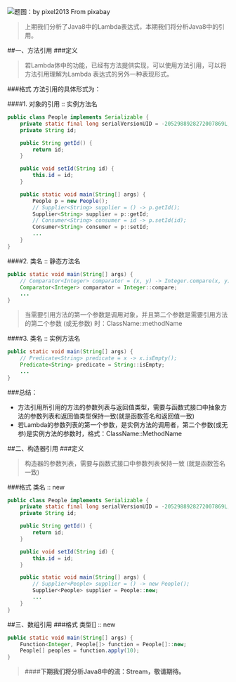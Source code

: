 ![题图：by pixel2013 From pixabay](http://upload-images.jianshu.io/upload_images/2855474-8eb6d2abe426e9f0.jpg?imageMogr2/auto-orient/strip%7CimageView2/2/w/1240)

>上期我们分析了Java8中的Lambda表达式，本期我们将分析Java8中的引用。

##一、方法引用
###定义
>若Lambda体中的功能，已经有方法提供实现，可以使用方法引用，可以将方法引用理解为Lambda 表达式的另外一种表现形式。

###格式
方法引用的具体形式为：

####1. 对象的引用 :: 实例方法名

```java
public class People implements Serializable {
	private static final long serialVersionUID = -2052988928272007869L;
	private String id;

	public String getId() {
		return id;
	}

	public void setId(String id) {
		this.id = id;
	}

	public static void main(String[] args) {
		People p = new People();
		// Supplier<String> supplier = () -> p.getId();
		Supplier<String> supplier = p::getId;
		// Consumer<String> consumer = id -> p.setId(id);
		Consumer<String> consumer = p::setId;
		...
	}
}
```
    
####2. 类名 :: 静态方法名
```java
public static void main(String[] args) {
	// Comparator<Integer> comparator = (x, y) -> Integer.compare(x, y);
	Comparator<Integer> comparator = Integer::compare;
	...
}
```

>当需要引用方法的第一个参数是调用对象，并且第二个参数是需要引用方法的第二个参数 (或无参数) 时：ClassName::methodName

####3. 类名 :: 实例方法名
```java
public static void main(String[] args) {
	// Predicate<String> predicate = x -> x.isEmpty();
	Predicate<String> predicate = String::isEmpty;
	...
}
```
###总结：
+ 方法引用所引用的方法的参数列表与返回值类型，需要与函数式接口中抽象方法的参数列表和返回值类型保持一致(就是函数签名和返回值一致)
+ 若Lambda的参数列表的第一个参数，是实例方法的调用者，第二个参数(或无参)是实例方法的参数时，格式：ClassName::MethodName

##二、构造器引用
###定义
>构造器的参数列表，需要与函数式接口中参数列表保持一致 (就是函数签名一致)

###格式
类名 :: new

```java
public class People implements Serializable {
	private static final long serialVersionUID = -2052988928272007869L;
	private String id;

	public String getId() {
		return id;
	}

	public void setId(String id) {
		this.id = id;
	}

	public static void main(String[] args) {
		// Supplier<People> supplier = () -> new People();
		Supplier<People> supplier = People::new;
		...
	}
}
```

##三、数组引用
###格式
类型[] :: new

```java
public static void main(String[] args) {
	Function<Integer, People[]> function = People[]::new;
	People[] peoples = function.apply(10);
}
```

>####**下期我们将分析Java8中的流：Stream，敬请期待。**